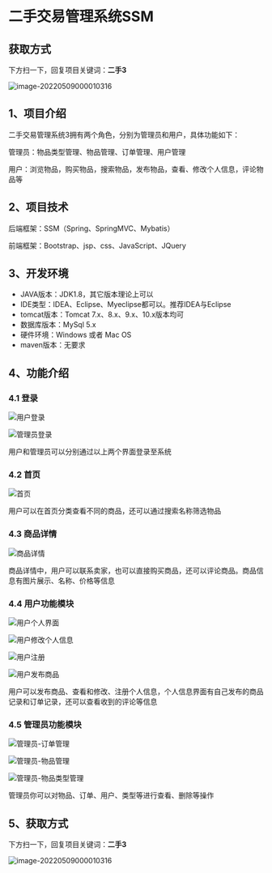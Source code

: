 # 二手交易管理系统SSM

## 获取方式

下方扫一下，回复项目关键词：**二手3**

![image-20220509000010316](https://project-images-1256969109.cos.ap-chongqing.myqcloud.com/Typora-Images/202205281253739.png)

## 1、项目介绍

二手交易管理系统3拥有两个角色，分别为管理员和用户，具体功能如下：

管理员：物品类型管理、物品管理、订单管理、用户管理

用户：浏览物品，购买物品，搜索物品，发布物品，查看、修改个人信息，评论物品等


## 2、项目技术

后端框架：SSM（Spring、SpringMVC、Mybatis）

前端框架：Bootstrap、jsp、css、JavaScript、JQuery

## 3、开发环境

- JAVA版本：JDK1.8，其它版本理论上可以
- IDE类型：IDEA、Eclipse、Myeclipse都可以。推荐IDEA与Eclipse
- tomcat版本：Tomcat 7.x、8.x、9.x、10.x版本均可
- 数据库版本：MySql 5.x
- 硬件环境：Windows 或者 Mac OS
- maven版本：无要求


## 4、功能介绍

### 4.1 登录

![用户登录](https://project-images-1256969109.cos.ap-chongqing.myqcloud.com/Typora-Images/20220509151551.jpg)

![管理员登录](https://project-images-1256969109.cos.ap-chongqing.myqcloud.com/Typora-Images/20220509151540.jpg)

用户和管理员可以分别通过以上两个界面登录至系统

### 4.2 首页

![首页](https://project-images-1256969109.cos.ap-chongqing.myqcloud.com/Typora-Images/20220509151634.jpg)

用户可以在首页分类查看不同的商品，还可以通过搜索名称筛选物品

### 4.3 商品详情

![商品详情](https://project-images-1256969109.cos.ap-chongqing.myqcloud.com/Typora-Images/20220515104033.jpg)

商品详情中，用户可以联系卖家，也可以直接购买商品，还可以评论商品。商品信息有图片展示、名称、价格等信息

### 4.4 用户功能模块

![用户个人界面](https://project-images-1256969109.cos.ap-chongqing.myqcloud.com/Typora-Images/20220509151837.jpg)

![用户修改个人信息](https://project-images-1256969109.cos.ap-chongqing.myqcloud.com/Typora-Images/20220509151845.jpg)

![用户注册](https://project-images-1256969109.cos.ap-chongqing.myqcloud.com/Typora-Images/20220509151849.jpg)

![用户发布商品](https://project-images-1256969109.cos.ap-chongqing.myqcloud.com/Typora-Images/20220509151852.jpg)

用户可以发布商品、查看和修改、注册个人信息，个人信息界面有自己发布的商品记录和订单记录，还可以查看收到的评论等信息

### 4.5  管理员功能模块

![管理员-订单管理](https://project-images-1256969109.cos.ap-chongqing.myqcloud.com/Typora-Images/20220509152019.jpg)

![管理员-物品管理](https://project-images-1256969109.cos.ap-chongqing.myqcloud.com/Typora-Images/20220509152022.jpg)

![管理员-物品类型管理](https://project-images-1256969109.cos.ap-chongqing.myqcloud.com/Typora-Images/20220509152026.jpg)

管理员你可以对物品、订单、用户、类型等进行查看、删除等操作

## 5、获取方式

下方扫一下，回复项目关键词：**二手3**

![image-20220509000010316](https://project-images-1256969109.cos.ap-chongqing.myqcloud.com/Typora-Images/202205281253739.png)
